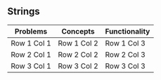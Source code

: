 ## Strings

| Problems   |  Concepts  | Functionality |
|------------|------------|---------------|
| Row 1 Col 1| Row 1 Col 2| Row 1 Col 3   |
| Row 2 Col 1| Row 2 Col 2| Row 2 Col 3   |
| Row 3 Col 1| Row 3 Col 2| Row 3 Col 3   |
